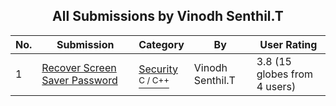 ﻿<div align="center">

## All Submissions by Vinodh Senthil\.T

</div>

No.  | Submission | Category | By   | User Rating
---- | ---------- | -------- | ---- | -----------
1 | [Recover Screen Saver Password<br />](https://github.com/Planet-Source-Code/vinodh-senthil-t-recover-screen-saver-password__3-5456) | [Security<br /><sup>C / C++</sup>](../ByCategory/security__3-14.md) | Vinodh Senthil\.T | 3.8 (15 globes from 4 users)
